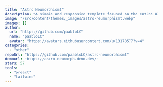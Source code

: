 ```yaml
---
title: "Astro Neumorphismt"
description: "A simple and responsive template focused on the entire UI design style with neumorphism styles. Built with AstroJS, TypeScript, Preact, and styled with Tailwind CSS."
image: "/src/content/themes/_images/astro-neumorphismt.webp"
images: []
author:
  url: "https://github.com/paabloLC"
  name: "paabloLC"
  avatar: "https://avatars.githubusercontent.com/u/13178577?v=4"
categories:
  - "other"
repoUrl: "https://github.com/paabloLC/astro-neumorphismt"
demoUrl: "https://astro-neumorph.deno.dev/"
stars: 57
tools:
  - "preact"
  - "tailwind"
---
```

